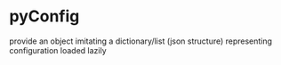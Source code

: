 # pyConfig
provide an object imitating a dictionary/list (json structure) representing configuration loaded lazily

